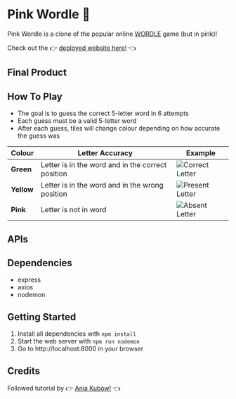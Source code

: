 # Pink Wordle :cherry_blossom:

Pink Wordle is a clone of the popular online [WORDLE](https://www.nytimes.com/games/wordle/index.html) game (but in pink)!

Check out the 👉 [deployed website here!](https://pink-wordle.herokuapp.com/) 👈

## Final Product

## How To Play

- The goal is to guess the correct 5-letter word in 6 attempts
- Each guess must be a valid 5-letter word
- After each guess, tiles will change colour depending on how accurate the guess was

| Colour     | Letter Accuracy                                   | Example                                                                                         |
| ---------- | ------------------------------------------------- | ----------------------------------------------------------------------------------------------- |
| **Green**  | Letter is in the word and in the correct position | ![Correct Letter](https://github.com/Ruby-Zhuang/wordle-clone/blob/main/docs/green_letter.png)  |
| **Yellow** | Letter is in the word and in the wrong position   | ![Present Letter](https://github.com/Ruby-Zhuang/wordle-clone/blob/main/docs/yellow_letter.png) |
| **Pink**   | Letter is not in word                             | ![Absent Letter](https://github.com/Ruby-Zhuang/wordle-clone/blob/main/docs/pink_letter.png)    |

## APIs

## Dependencies

- express
- axios
- nodemon

## Getting Started

1. Install all dependencies with `npm install`
2. Start the web server with `npm run nodemon`
3. Go to http://localhost:8000 in your browser

## Credits

Followed tutorial by 👉 [Ania Kubów!](https://www.youtube.com/watch?v=mpby4HiElek) 👈
